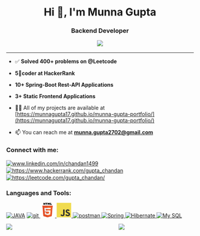 <h1 align="center">Hi 👋, I'm Munna Gupta</h1>
<h3 align="center">Backend Developer</h3>

<p align="center">
  <img src="https://github.com/thompsonemerson/thompsonemerson/raw/master/cover-thompson.png" height="200"/>
</p>
<hr>

- ✅ **Solved 400+ problems on @Leetcode**

- **5**🌟**coder at HackerRank**

- **10+ Spring-Boot Rest-API Applications**

- **3+ Static Frontend Applications**

- 👨‍💻 All of my projects are available at [https://munnagupta17.github.io/munna-gupta-portfolio/](https://munnagupta17.github.io/munna-gupta-portfolio/)

- 📫 You can reach me at **munna.gupta2702@gmail.com**

<h3 align="left">Connect with me:</h3>
<p align="left">
<a href="https://www.linkedin.com/in/munnagupta2002/" target="blank"><img align="center" src="https://raw.githubusercontent.com/rahuldkjain/github-profile-readme-generator/master/src/images/icons/Social/linked-in-alt.svg" alt="www.linkedin.com/in/chandan1499" height="30" width="40" /></a>
<a href="https://www.hackerrank.com/munna_gupta2702?hr_r=1" target="blank"><img align="center" src="https://raw.githubusercontent.com/rahuldkjain/github-profile-readme-generator/master/src/images/icons/Social/hackerrank.svg" alt="https://www.hackerrank.com/gupta_chandan" height="30" width="40" /></a>
<a href="https://leetcode.com/Munna_Gupta/" target="blank"><img align="center" src="https://raw.githubusercontent.com/rahuldkjain/github-profile-readme-generator/master/src/images/icons/Social/leet-code.svg" alt="https://leetcode.com/gupta_chandan/" height="30" width="40" /></a>
</p>

<h3 align="left">Languages and Tools:</h3>
<p align="left"><a href="https://www.java.com/en/" target="_blank"> <img src="https://www.vectorlogo.zone/logos/java/java-ar21.svg" alt="JAVA" width="100" height="50"/></a> <a href="https://git-scm.com/" target="_blank"> <img src="https://www.vectorlogo.zone/logos/git-scm/git-scm-icon.svg" alt="git" width="40" height="40"/><a href="https://www.w3.org/html/" target="_blank"> <img src="https://raw.githubusercontent.com/devicons/devicon/master/icons/html5/html5-original-wordmark.svg" alt="html5" width="40" height="40"/> </a> <a href="https://developer.mozilla.org/en-US/docs/Web/JavaScript" target="_blank"> <img src="https://raw.githubusercontent.com/devicons/devicon/master/icons/javascript/javascript-original.svg" alt="javascript" width="40" height="40"/> </a><a href="https://postman.com" target="_blank"> <img src="https://www.vectorlogo.zone/logos/getpostman/getpostman-icon.svg" alt="postman" width="40" height="40"/> </a><a href="https://spring.io/" target="_blank"> <img src="https://www.vectorlogo.zone/logos/springio/springio-icon.svg" alt="Spring" width="40" height="40"/><a href="https://hibernate.org/" target="_blank"> <img src="https://www.vectorlogo.zone/logos/hibernate/hibernate-ar21.svg" alt="Hibernate" width="100" height="50"/><a href="https://www.mysql.com/" target="_blank"> <img src="https://www.vectorlogo.zone/logos/mysql/mysql-ar21.svg" alt="My SQL" width="100" height="50"/>
  
  </p>

<img align="left" width="60%" src="https://github-readme-stats.vercel.app/api?username=MunnaGupta17&show_icons=true&theme=tokyonight" />

<img align="left" width="35%" src="https://github-readme-stats.vercel.app/api/top-langs/?username=MunnaGupta17&layout=compact)](https://github.com/anuraghazra/github-readme-stats" />
